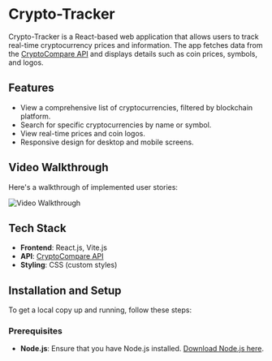# Crypto-Tracker

Crypto-Tracker is a React-based web application that allows users to track real-time cryptocurrency prices and information. The app fetches data from the [CryptoCompare API](https://min-api.cryptocompare.com/) and displays details such as coin prices, symbols, and logos.

## Features

- View a comprehensive list of cryptocurrencies, filtered by blockchain platform.
- Search for specific cryptocurrencies by name or symbol.
- View real-time prices and coin logos.
- Responsive design for desktop and mobile screens.

## Video Walkthrough

Here's a walkthrough of implemented user stories:

<img src='https://github.com/AreebEhsan/Crypto-Tracker' title='Video Walkthrough' width='' alt='Video Walkthrough' />

## Tech Stack

- **Frontend**: React.js, Vite.js
- **API**: [CryptoCompare API](https://min-api.cryptocompare.com/)
- **Styling**: CSS (custom styles)

## Installation and Setup

To get a local copy up and running, follow these steps:

### Prerequisites
- **Node.js**: Ensure that you have Node.js installed. [Download Node.js here](https://nodejs.org/).

